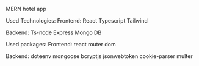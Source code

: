 MERN hotel app

Used Technologies:
Frontend:
React
Typescript
Tailwind

Backend:
Ts-node
Express
Mongo DB


Used packages:
Frontend:
react router dom

Backend:
doteenv
mongoose
bcryptjs
jsonwebtoken
cookie-parser
multer



